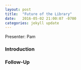 ```yaml
---
layout: post
title:  "Future of the Library"
date:   2016-05-02 21:00:07 -0700
categories: jekyll update
---
```


Presenter: Pam

### Introduction

### Follow-Up

